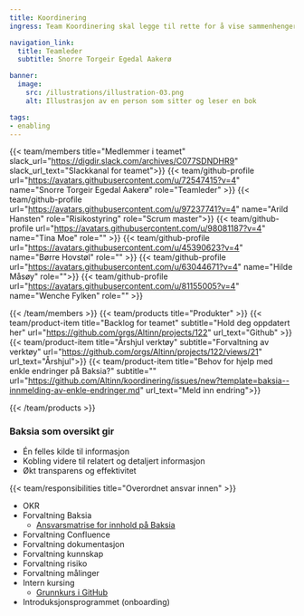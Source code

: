 ```yaml
---
title: Koordinering
ingress: Team Koordinering skal legge til rette for å vise sammenhenger i avdelingen med tanke på hvilke verktøy vi benytter i utførelse og organisering av arbeid i avdelingen. Teamet følger opp at alle team dokumenterer sine prosesser og ansvarsområder helhetlig på Baksia ved hjelp av årshjul og ad hoc rutiner. Se [teamets mandat, ansvarsområder og rollebeskrivelse](https://digdir.sharepoint.com/:p:/r/sites/DigdirDGT/_layouts/15/Doc.aspx?sourcedoc=%7B90C5B872-7F48-454C-B973-F2F3D50A5749%7D&file=Rollebeskrivelse%20Koordinering%20team%20og%20teamleder.pptx&action=edit&mobileredirect=true)

navigation_link:
  title: Teamleder
  subtitle: Snorre Torgeir Egedal Aakerø

banner:
  image:
    src: /illustrations/illustration-03.png
    alt: Illustrasjon av en person som sitter og leser en bok

tags:
- enabling
---
```


{{< team/members title="Medlemmer i teamet" slack_url="https://digdir.slack.com/archives/C077SDNDHR9" slack_url_text="Slackkanal for teamet">}}
{{< team/github-profile url="https://avatars.githubusercontent.com/u/72547415?v=4" name="Snorre Torgeir Egedal Aakerø" role="Teamleder" >}}
{{< team/github-profile url="https://avatars.githubusercontent.com/u/97237741?v=4" name="Arild Hansten" role="Risikostyring" role="Scrum master">}}
{{< team/github-profile url="https://avatars.githubusercontent.com/u/98081187?v=4" name="Tina Moe" role="" >}}
{{< team/github-profile url="https://avatars.githubusercontent.com/u/45390623?v=4" name="Børre Hovstøl" role="" >}}
{{< team/github-profile url="https://avatars.githubusercontent.com/u/63044671?v=4" name="Hilde Måsøy" role="">}}
{{< team/github-profile url="https://avatars.githubusercontent.com/u/81155005?v=4" name="Wenche Fylken" role="" >}}

{{< /team/members >}}
{{< team/products title="Produkter" >}}
{{< team/product-item title="Backlog for teamet" subtitle="Hold deg oppdatert her" url="https://github.com/orgs/Altinn/projects/122" url_text="Github" >}}
{{< team/product-item title="Årshjul verktøy" subtitle="Forvaltning av verktøy" url="https://github.com/orgs/Altinn/projects/122/views/21" url_text="Årshjul">}}
{{< team/product-item title="Behov for hjelp med enkle endringer på Baksia?" subtitle="" url="https://github.com/Altinn/koordinering/issues/new?template=baksia--innmelding-av-enkle-endringer.md" url_text="Meld inn endring">}}

{{< /team/products >}}

### Baksia som oversikt gir

-	Én felles kilde til informasjon
- Kobling videre til relatert og detaljert informasjon
- Økt transparens og effektivitet

{{< team/responsibilities title="Overordnet ansvar innen" >}}

-	OKR
-	Forvaltning Baksia
    -	[Ansvarsmatrise for innhold på Baksia](https://digdir.atlassian.net/wiki/spaces/BTSS/pages/3206905857/Ansvarsmatrise+Baksia?atlOrigin=eyJpIjoiZDYyNDc4MzBhZDYwNGI1OTk4ZjFhYzM1NDU0MDk0MTUiLCJwIjoiYyJ9)
-	Forvaltning Confluence
-	Forvaltning dokumentasjon
-	Forvaltning kunnskap
-	Forvaltning risiko
-	Forvaltning målinger
-	Intern kursing
    -	[Grunnkurs i GitHub](https://digdir.sharepoint.com/sites/DigdirDGT/_layouts/15/Doc.aspx?sourcedoc={659f6132-a6ec-4bc6-885a-735c6bd02640}&action=edit&wd=target%28Kurskalender.one%7C7cf5e93c-f42b-43b6-9743-c38a08a6f2f1%2FGrunnkurs%20i%20GitHub%20og%20enkel%20innf%C3%B8ring%20i%20smidig%20metodikk%7C63cadfd4-a98d-4ea3-8001-ceb41ac4e2e2%2F%29&wdorigin=703)
-	Introduksjonsprogrammet (onboarding)

